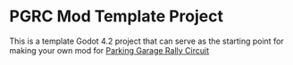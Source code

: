 # PGRC Mod Template Project
This is a template Godot 4.2 project that can serve as the starting point for making your own mod for [Parking Garage Rally Circuit](https://store.steampowered.com/app/2737300/Parking_Garage_Rally_Circuit/)
